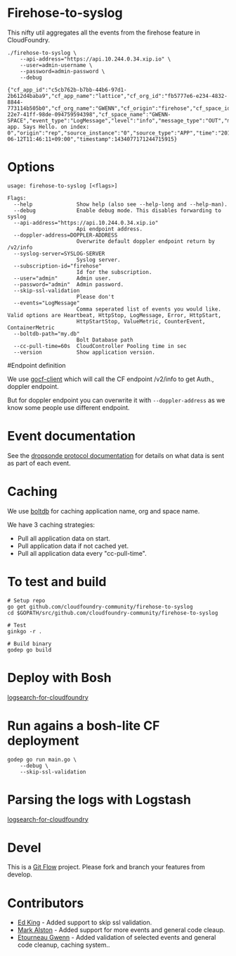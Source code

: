 # Firehose-to-syslog

This nifty util aggregates all the events from the firehose feature in
CloudFoundry.

	./firehose-to-syslog \
		--api-address="https://api.10.244.0.34.xip.io" \
		--user=admin-username \
		--password=admin-password \
		--debug

	{"cf_app_id":"c5cb762b-b7bb-44b6-97d1-2b612d4baba9","cf_app_name":"lattice","cf_org_id":"fb5777e6-e234-4832-8844-773114b505b0","cf_org_name":"GWENN","cf_origin":"firehose","cf_space_id":"3c910823-22e7-41ff-98de-094759594398","cf_space_name":"GWENN-SPACE","event_type":"LogMessage","level":"info","message_type":"OUT","msg":"Lattice-app. Says Hello. on index: 0","origin":"rep","source_instance":"0","source_type":"APP","time":"2015-06-12T11:46:11+09:00","timestamp":1434077171244715915}

# Options

```
usage: firehose-to-syslog [<flags>]

Flags:
  --help              Show help (also see --help-long and --help-man).
  --debug             Enable debug mode. This disables forwarding to syslog
  --api-address="https://api.10.244.0.34.xip.io"
                      Api endpoint address.
  --doppler-address=DOPPLER-ADDRESS
                      Overwrite default doppler endpoint return by /v2/info
  --syslog-server=SYSLOG-SERVER
                      Syslog server.
  --subscription-id="firehose"
                      Id for the subscription.
  --user="admin"      Admin user.
  --password="admin"  Admin password.
  --skip-ssl-validation
                      Please don't
  --events="LogMessage"
                      Comma seperated list of events you would like. Valid options are Heartbeat, HttpStop, LogMessage, Error, HttpStart,
                      HttpStartStop, ValueMetric, CounterEvent, ContainerMetric
  --boltdb-path="my.db"
                      Bolt Database path
  --cc-pull-time=60s  CloudController Pooling time in sec
  --version           Show application version.
```

#Endpoint definition

We use [gocf-client](https://github.com/cloudfoundry-community/go-cfclient) which will call the CF endpoint /v2/info to get Auth., doppler endpoint.

But for doppler endpoint you can overwrite it with ``` --doppler-address ``` as we know some people use different endpoint.

# Event documentation

See the [dropsonde protocol documentation](https://github.com/cloudfoundry/dropsonde-protocol/tree/master/events) for details on what data is sent as part of each event.

# Caching
We use [boltdb](https://github.com/boltdb/bolt) for caching application name, org and space name.

We have 3 caching strategies:
* Pull all application data on start.
* Pull application data if not cached yet.
* Pull all application data every "cc-pull-time".

# To test and build


    # Setup repo
    go get github.com/cloudfoundry-community/firehose-to-syslog
    cd $GOPATH/src/github.com/cloudfoundry-community/firehose-to-syslog

    # Test
	ginkgo -r .

    # Build binary
    godep go build

# Deploy with Bosh

[logsearch-for-cloudfoundry](https://github.com/logsearch/logsearch-for-cloudfoundry)

# Run agains a bosh-lite CF deployment

    godep go run main.go \
		--debug \
		--skip-ssl-validation

# Parsing the logs with Logstash

[logsearch-for-cloudfoundry](https://github.com/logsearch/logsearch-for-cloudfoundry)

# Devel

This is a
[Git Flow](http://nvie.com/posts/a-successful-git-branching-model/)
project. Please fork and branch your features from develop.

# Contributors

* [Ed King](https://github.com/teddyking) - Added support to skip ssl
validation.
* [Mark Alston](https://github.com/malston) - Added support for more
  events and general code cleaup.
* [Etourneau Gwenn](https://github.com/shinji62) - Added validation of
  selected events and general code cleanup, caching system..
